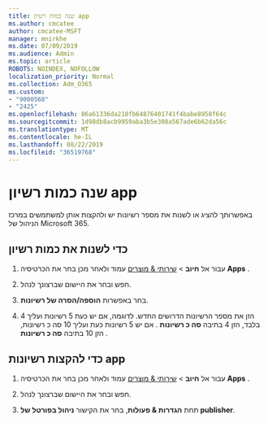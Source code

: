 ```yaml
---
title: שנה כמות רשיון app
ms.author: cmcatee
author: cmcatee-MSFT
manager: mnirkhe
ms.date: 07/09/2019
ms.audience: Admin
ms.topic: article
ROBOTS: NOINDEX, NOFOLLOW
localization_priority: Normal
ms.collection: Adm_O365
ms.custom:
- "9000568"
- "2425"
ms.openlocfilehash: 86a61336da218fb64876401741f4babe8958f64c
ms.sourcegitcommit: 1d98db8acb9959aba3b5e308a567ade6b62da56c
ms.translationtype: MT
ms.contentlocale: he-IL
ms.lasthandoff: 08/22/2019
ms.locfileid: "36519768"
---
```

# <a name="change-app-license-quantity"></a>שנה כמות רשיון app

באפשרותך להציג או לשנות את מספר רשיונות יש ולהקצות אותן למשתמשים במרכז הניהול של Microsoft 365. 

## <a name="to-change-license-quantity"></a>כדי לשנות את כמות רשיון

1. עבור אל **חיוב** > [שירותי & מוצרים](https://go.microsoft.com/fwlink/p/?linkid=842054) עמוד ולאחר מכן בחר את הכרטיסיה **Apps** .

2. חפש ובחר את היישום שברצונך לנהל.  

3. בחר באפשרות **הוספה/הסרה של רשיונות**.

4. הזן את מספר הרשיונות הדרושים החדש. לדוגמה, אם יש כעת 5 רשיונות ועליך 4 בלבד, הזן 4 בתיבה **סה כ רשיונות** . אם יש 5 רשיונות כעת ועליך 10 סה כ רשיונות, הזן 10 בתיבה **סה כ רשיונות** .

## <a name="to-assign-app-licenses"></a>כדי להקצות רשיונות app

1. עבור אל **חיוב** > [שירותי & מוצרים](https://go.microsoft.com/fwlink/p/?linkid=842054) עמוד ולאחר מכן בחר את הכרטיסיה **Apps** .

2. חפש ובחר את היישום שברצונך לנהל.  

3. תחת **הגדרות & פעולות**, בחר את הקישור **ניהול בפורטל של publisher**.